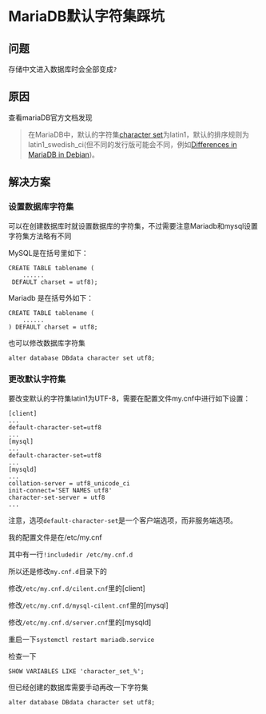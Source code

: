 # MariaDB默认字符集踩坑

## 问题

存储中文进入数据库时会全部变成`?`

## 原因

查看mariaDB官方文档发现

> 在MariaDB中，默认的字符集[character set](https://mariadb.com/kb/en/data-types-character-sets-and-collations/)为latin1，默认的排序规则为latin1_swedish_ci(但不同的发行版可能会不同，例如[Differences in MariaDB in Debian](https://mariadb.com/kb/en/differences-in-mariadb-in-debian/))。

## 解决方案

### 设置数据库字符集

可以在创建数据库时就设置数据库的字符集，不过需要注意Mariadb和mysql设置字符集方法略有不同

MySQL是在括号里如下：

```mysql
CREATE TABLE tablename (
    ......
 DEFAULT charset = utf8);
```

 

Mariadb 是在括号外如下：

```mariadb
CREATE TABLE tablename (
    ......
) DEFAULT charset = utf8;
```



也可以修改数据库字符集

`alter database DBdata character set utf8;`

### 更改默认字符集

要改变默认的字符集latin1为UTF-8，需要在配置文件my.cnf中进行如下设置：

```
[client]
...
default-character-set=utf8
...
[mysql]
...
default-character-set=utf8
...
[mysqld]
...
collation-server = utf8_unicode_ci
init-connect='SET NAMES utf8'
character-set-server = utf8
...
```

注意，选项`default-character-set`是一个客户端选项，而非服务端选项。

我的配置文件是在/etc/my.cnf

其中有一行`!includedir /etc/my.cnf.d`

所以还是修改`my.cnf.d`目录下的

修改`/etc/my.cnf.d/cilent.cnf`里的[client]

修改`/etc/my.cnf.d/mysql-cilent.cnf`里的[mysql]

修改`/etc/my.cnf.d/server.cnf`里的[mysqld]

重启一下`systemctl restart mariadb.service`

检查一下

`SHOW VARIABLES LIKE 'character_set_%';`



但已经创建的数据库需要手动再改一下字符集

`alter database DBdata character set utf8;`

